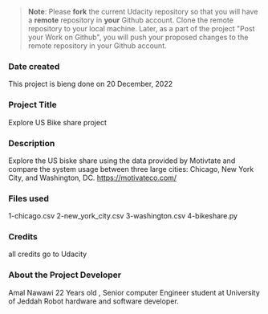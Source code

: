 >**Note**: Please **fork** the current Udacity repository so that you will have a **remote** repository in **your** Github account. Clone the remote repository to your local machine. Later, as a part of the project "Post your Work on Github", you will push your proposed changes to the remote repository in your Github account.

### Date created
This project is bieng done on 20 December, 2022

### Project Title
Explore US Bike share project

### Description
Explore the US biske share using the data provided by Motivtate and compare the system usage between three large cities: Chicago, New York City, and Washington, DC.
https://motivateco.com/

### Files used
1-chicago.csv
2-new_york_city.csv
3-washington.csv
4-bikeshare.py

### Credits
all credits go to Udacity 

### About the Project Developer 
Amal Nawawi 22 Years old , Senior computer Engineer student at University of Jeddah Robot hardware and software developer. 